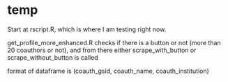 # temp
Start at rscript.R, which is where I am testing right now. 

get_profile_more_enhanced.R checks if there is a button or not (more than 20 coauthors or not), and from there either scrape_with_button or scrape_without_button is called

format of dataframe is (coauth_gsid, coauth_name, coauth_institution)
